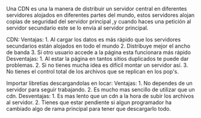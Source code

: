 Una CDN es una la manera de distribuir un servidor central en diferentes servidores alojados en diferentes partes del mundo, estos servidores alojan copias de seguridad del servidor principal ,y cuando haces una petición al servidor secundario este se lo envía al servidor principal.

CDN:
    Ventajas:
        1. Al cargar los datos es más rápido que los servidores secundarios están alojados en todo el mundo
        2. Distribuye mejor el ancho de banda
        3. Si otro usuario accede a la página esta funcionara más rápido
    Desventajas:
        1. Al estar la página en tantos sitios duplicados te puede dar problemas.
        2. Si no tienes mucha idea es difícil montar un servidor así.
        3. No tienes el control total de los archivos que se replican en los pop's.

Importar libretias descargandolas en locar:
    Ventajas:
        1. No dependes de un servidor para seguir trabajando.
        2. Es mucho mas sencillo de utilizar que un cdn.
    Desventajas:
        1. Es mas lento que un cdn a la hora de subir los archivos al servidor.
        2. Tienes que estar pendiente si algun programador ha cambiado algo de rama principal para tener que descargarlo todo.
